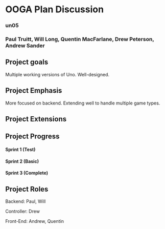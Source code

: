 # OOGA Plan Discussion
### un05
### Paul Truitt, Will Long, Quentin MacFarlane, Drew Peterson, Andrew Sander


## Project goals

Multiple working versions of Uno. Well-designed. 

## Project Emphasis

More focused on backend. Extending well to handle multiple game types.


## Project Extensions


## Project Progress

#### Sprint 1 (Test)

#### Sprint 2 (Basic)

#### Sprint 3 (Complete)


## Project Roles

Backend: Paul, Will

Controller: Drew

Front-End: Andrew, Quentin